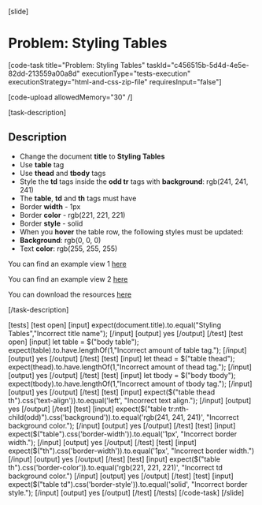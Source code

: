 [slide]

# Problem: Styling Tables

[code-task title="Problem: Styling Tables" taskId="c456515b-5d4d-4e5e-82dd-213559a00a8d" executionType="tests-execution" executionStrategy="html-and-css-zip-file" requiresInput="false"]

[code-upload allowedMemory="30" /]

[task-description]

## Description

* Change the document **title** to **Styling Tables**
* Use **table** tag
* Use **thead** and **tbody** tags
* Style the **td** tags inside the **odd tr** tags with **background**: rgb(241, 241, 241)
* The **table**, **td** and **th** tags must have
* Border **width** - 1px
* Border **color** - rgb(221, 221, 221)
* Border **style** - solid
* When you **hover** the table row, the following styles must be updated:
* **Background**: rgb(0, 0, 0)
* Text **color**: rgb(255, 255, 255)

You can find an example view 1 [here](https://i.imgur.com/bC7mxyj.png)

You can find an example view 2 [here](https://i.imgur.com/qFL57H5.png)

You can download the resources [here](https://mega.nz/file/uZJXBAyJ#2sBfBmdhgWIRnOIXLtZCUwt0nwMeWw-BL3Oh6O9-yH0)

[/task-description]

[tests]
[test open]
[input]
expect(document.title).to.equal("Styling Tables","Incorrect title name");
[/input]
[output]
yes
[/output]
[/test]
[test open]
[input]
let table = $("body table");
expect(table).to.have.lengthOf(1,"Incorrect amount of table tag.");
[/input]
[output]
yes
[/output]
[/test]
[test]
[input]
let thead = $("table thead");
expect(thead).to.have.lengthOf(1,"Incorrect amount of thead tag.");
[/input]
[output]
yes
[/output]
[/test]
[test]
[input]
let tbody = $("body tbody");
expect(tbody).to.have.lengthOf(1,"Incorrect amount of tbody tag.");
[/input]
[output]
yes
[/output]
[/test]
[test]
[input]
expect($("table thead th").css('text-align')).to.equal('left', "Incorrect text align.");
[/input]
[output]
yes
[/output]
[/test]
[test]
[input]
expect($("table tr:nth-child(odd)").css('background')).to.equal('rgb(241, 241, 241)', "Incorrect background color.");
[/input]
[output]
yes
[/output]
[/test]
[test]
[input]
expect($("table").css('border-width')).to.equal('1px', "Incorrect border width.");
[/input]
[output]
yes
[/output]
[/test]
[test]
[input]
expect($("th").css('border-width')).to.equal('1px', "Incorrect border width.")
[/input]
[output]
yes
[/output]
[/test]
[test]
[input]
expect($("table th").css('border-color')).to.equal('rgb(221, 221, 221)', "Incorrect td background color.")
[/input]
[output]
yes
[/output]
[/test]
[test]
[input]
expect($("table td").css('border-style')).to.equal('solid', "Incorrect border style.");
[/input]
[output]
yes
[/output]
[/test]
[/tests]
[/code-task]
[/slide]
